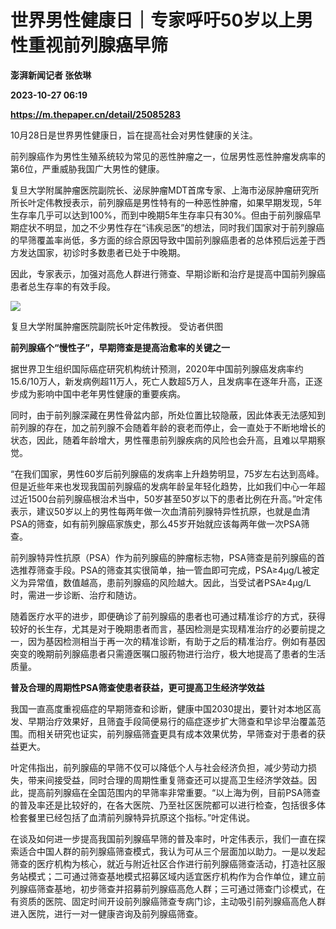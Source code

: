 # 世界男性健康日｜专家呼吁50岁以上男性重视前列腺癌早筛
**澎湃新闻记者 张依琳**

**2023-10-27 06:19**

**https://m.thepaper.cn/detail/25085283**

10月28日是世界男性健康日，旨在提高社会对男性健康的关注。

前列腺癌作为男性生殖系统较为常见的恶性肿瘤之一，位居男性恶性肿瘤发病率的第6位，严重威胁我国广大男性的健康。

复旦大学附属肿瘤医院副院长、泌尿肿瘤MDT首席专家、上海市泌尿肿瘤研究所所长叶定伟教授表示，前列腺癌是男性特有的一种恶性肿瘤，如果早期发现，5年生存率几乎可以达到100%，而到中晚期5年生存率只有30%。但由于前列腺癌早期症状不明显，加之不少男性存在“讳疾忌医”的想法，同时我们国家对于前列腺癌的早筛覆盖率尚低，多方面的综合原因导致中国前列腺癌患者的总体预后远差于西方发达国家，初诊时多数患者已处于中晚期。

因此，专家表示，加强对高危人群进行筛查、早期诊断和治疗是提高中国前列腺癌患者总生存率的有效手段。

![](https://imagecloud.thepaper.cn/thepaper/image/275/893/77.png)

复旦大学附属肿瘤医院副院长叶定伟教授。 受访者供图

**前列腺癌个“慢性子”，早期筛查是提高治愈率的关键之一**

据世界卫生组织国际癌症研究机构统计预测，2020年中国前列腺癌发病率约15.6/10万人，新发病例超11万人，死亡人数超5万人，且发病率在逐年升高，正逐步成为影响中国中老年男性健康的重要疾病。

同时，由于前列腺深藏在男性骨盆内部，所处位置比较隐蔽，因此体表无法感知到前列腺的存在，加之前列腺不会随着年龄的衰老而停止，会一直处于不断地增长的状态，因此，随着年龄增大，男性罹患前列腺疾病的风险也会升高，且难以早期察觉。

“在我们国家，男性60岁后前列腺癌的发病率上升趋势明显，75岁左右达到高峰。但是近些年来也发现我国前列腺癌的发病年龄呈年轻化趋势，比如我们中心一年超过近1500台前列腺癌根治术当中，50岁甚至50岁以下的患者比例在升高。”叶定伟表示，建议50岁以上的男性每两年做一次血清前列腺特异性抗原，也就是血清PSA的筛查，如有前列腺癌家族史，那么45岁开始就应该每两年做一次PSA筛查。

前列腺特异性抗原（PSA）作为前列腺癌的肿瘤标志物，PSA筛查是前列腺癌的首选推荐筛查手段。PSA的筛查其实很简单，抽一管血即可完成，PSA≥4μg/L被定义为异常值，数值越高，患前列腺癌的风险越大。因此，当受试者PSA≥4μg/L时，需进一步诊断、治疗和随访。

随着医疗水平的进步，即便确诊了前列腺癌的患者也可通过精准诊疗的方式，获得较好的长生存，尤其是对于晚期患者而言，基因检测是实现精准治疗的必要前提之一，因为基因检测相当于再一次的精准诊断，有助于之后的精准治疗。例如有基因突变的晚期前列腺癌患者只需遵医嘱口服药物进行治疗，极大地提高了患者的生活质量。

**普及合理的周期性PSA筛查使患者获益，更可提高卫生经济学效益**

我国一直高度重视癌症的早期筛查和诊断，健康中国2030提出，要针对本地区高发、早期治疗效果好，且筛査手段简便易行的癌症逐步扩大筛查和早诊早治覆盖范围。而相关研究也证实，前列腺癌筛査更具有成本效果优势，早筛查对于患者的获益更大。

叶定伟指出，前列腺癌的早筛不仅可以降低个人与社会经济负担，减少劳动力损失，带来间接受益，同时合理的周期性重复筛查还可以提高卫生经济学效益。因此，提高前列腺癌在全国范围内的早筛率非常重要。“以上海为例，目前PSA筛查的普及率还是比较好的，在各大医院、乃至社区医院都可以进行检查，包括很多体检套餐里已经包括了血清前列腺特异抗原这个指标。”叶定伟说。

在谈及如何进一步提高我国前列腺癌早筛的普及率时，叶定伟表示，我们一直在探索适合中国人群的前列腺癌筛查模式，我认为可从三个层面加以助力。一是以发起筛查的医疗机构为核心，就近与附近社区合作进行前列腺癌筛查活动，打造社区服务站模式；二可通过筛查基地模式招募区域内适宜医疗机构作为合作单位，建立前列腺癌筛查基地，初步筛查并招募前列腺癌高危人群；三可通过筛查门诊模式，在有资质的医院、固定时间开设前列腺癌筛查专病门诊，主动吸引前列腺癌高危人群进入医院，进行一对一健康咨询及前列腺癌筛查。